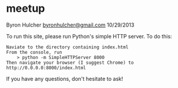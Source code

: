 meetup
======
Byron Hulcher byronhulcher@gmail.com 10/29/2013

To run this site, please run Python's simple HTTP server.  To do this:
```
Naviate to the directory containing index.html
From the console, run
    > python -m SimpleHTTPServer 8000
Then navigate your browser (I suggest Chrome) to http://0.0.0.0:8000/index.html
```
If you have any questions, don't hesitate to ask!
